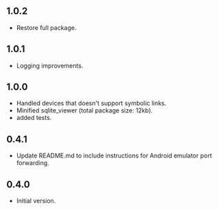 ## 1.0.2

- Restore full package.

## 1.0.1

- Logging improvements.

## 1.0.0

- Handled devices that doesn't support symbolic links.
- Minified sqlite_viewer (total package size: 12kb).
- added tests.

## 0.4.1

- Update README.md to include instructions for Android emulator port forwarding.

## 0.4.0

- Initial version.
